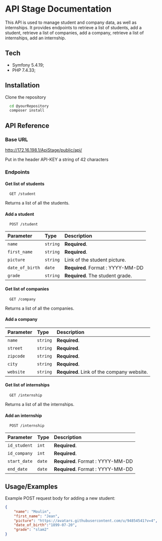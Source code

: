 
# API Stage Documentation

This API is used to manage student and company data, as well as internships. It provides endpoints to retrieve a list of students, add a student, retrieve a list of companies, add a company, retrieve a list of internships, add an internship.

## Tech

- Symfony 5.4.19;
- PHP 7.4.33;

## Installation

Clone the repository

```bash
  cd @yourRepository
  composer install
```
## API Reference

### Base URL

http://172.16.198.1/ApiStage/public/api/

Put in the header API-KEY a string of 42 characters

### Endpoints

#### Get list of students

```http
  GET /student
```
Returns a list of all the students.

#### Add a student

```http
  POST /student
```

| Parameter | Type     | Description                |
| :-------- | :------- | :------------------------- |
| `name` | `string` | **Required**. |
| `first_name` | `string`| **Required**. |
| `picture` | `string` | Link of the student picture. |
| `date_of_birth` | `date`| **Required**. Format : YYYY-MM-DD|
| `grade` | `string` | **Required**. The student grade.|

#### Get list of companies

```http
  GET /company
```
Returns a list of all the companies.

#### Add a company

| Parameter | Type    | Description                |
| :-------- | :------- | :-------------------------------- |
| `name` | `string` | **Required**. |
| `street` | `string` | **Required**. |
| `zipcode` | `string` | **Required**. |
| `city` | `string` | **Required**. |
| `website` | `string` | **Required**. Link of the company website.|

#### Get list of internships

```http
  GET /internship
```
Returns a list of all the internships.

#### Add an internship

```http
  POST /internship
```

| Parameter | Type    | Description                |
| :-------- | :------- | :-------------------------------- |
| `id_student` | `int` | **Required**. |
| `id_company` | `int` | **Required**. |
| `start_date` | `date` | **Required**. Format : YYYY-MM-DD |
| `end_date` | `date` | **Required**. Format : YYYY-MM-DD |

## Usage/Examples

Example POST request body for adding a new student:

```json
{
    "name": "Moulin",
    "first_name": "Jean",
    "picture": "https://avatars.githubusercontent.com/u/94854541?v=4",
    "date_of_birth":"1899-07-20",
    "grade": "slam2"
}

```